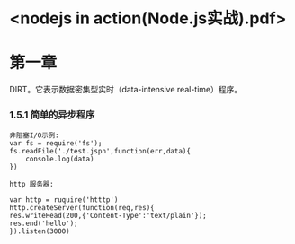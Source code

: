 # <nodejs in action(Node.js实战).pdf>

# 第一章

DIRT。它表示数据密集型实时（data-intensive real-time）程序。

### 1.5.1 简单的异步程序
```
非阻塞I/O示例:
var fs = require('fs');
fs.readFile('./test.jspn',function(err,data){
    console.log(data)
})

http 服务器:

var http = ruquire('htttp')
http.createServer(function(req,res){
res.writeHead(200,{'Content-Type':'text/plain'});
res.end('hello');
}).listen(3000)
```

